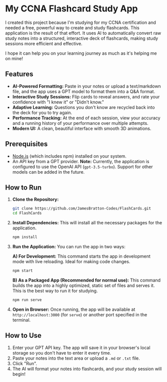 # My CCNA Flashcard Study App

I created this project because I'm studying for my CCNA certification and needed a free, powerful way to create and study flashcards. This application is the result of that effort. It uses AI to automatically convert raw study notes into a structured, interactive deck of flashcards, making study sessions more efficient and effective.

I hope it can help you on your learning journey as much as it's helping me on mine!

## Features

-   **AI-Powered Formatting:** Paste in your notes or upload a text/markdown file, and the app uses a GPT model to format them into a Q&A format.
-   **Interactive Study Sessions:** Flip cards to reveal answers, and rate your confidence with "I knew it" or "Didn't know."
-   **Adaptive Learning:** Questions you don't know are recycled back into the deck for you to try again.
-   **Performance Tracking:** At the end of each session, view your accuracy and a running history of your performance over multiple attempts.
-   **Modern UI:** A clean, beautiful interface with smooth 3D animations.

## Prerequisites

-   [Node.js](https://nodejs.org/) (which includes npm) installed on your system.
-   An API key from a GPT provider. **Note:** Currently, the application is configured to use the OpenAI API (`gpt-3.5-turbo`). Support for other models can be added in the future.

## How to Run

1.  **Clone the Repository:**
    ```bash
    git clone https://github.com/JamesBratton-Codes/FlashCards.git
    cd FlashCards
    ```

2.  **Install Dependencies:**
    This will install all the necessary packages for the application.
    ```bash
    npm install
    ```

3.  **Run the Application:**
    You can run the app in two ways:

    **A) For Development:**
    This command starts the app in development mode with live reloading. Ideal for making code changes.
    ```bash
    npm start
    ```

    **B) As a Packaged App (Recommended for normal use):**
    This command builds the app into a highly optimized, static set of files and serves it. This is the best way to run it for studying.
    ```bash
    npm run serve
    ```

4.  **Open in Browser:**
    Once running, the app will be available at `http://localhost:3000` (for `serve`) or another port specified in the terminal.

## How to Use

1.  Enter your GPT API key. The app will save it in your browser's local storage so you don't have to enter it every time.
2.  Paste your notes into the text area or upload a `.md` or `.txt` file.
3.  Click "Run".
4.  The AI will format your notes into flashcards, and your study session will begin! 